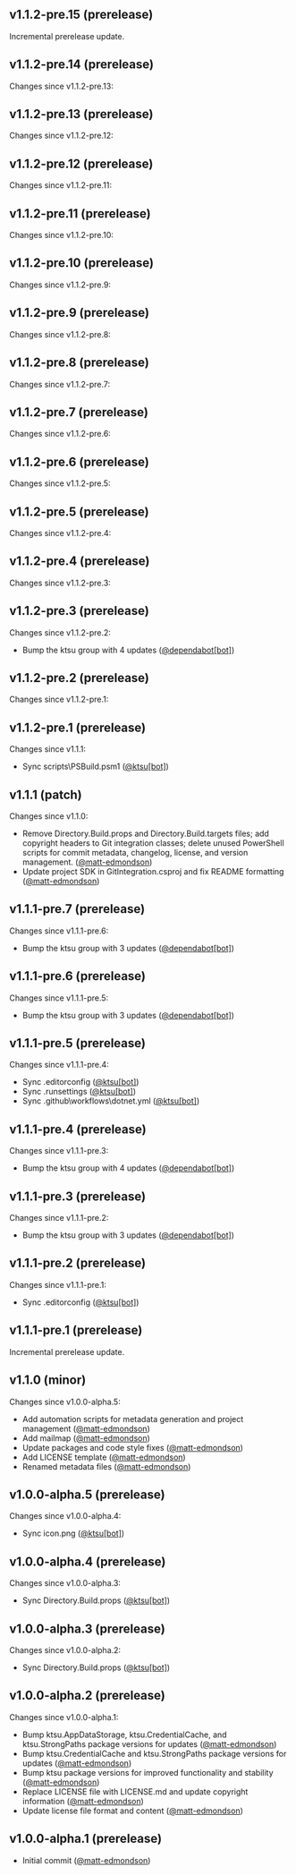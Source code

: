 ## v1.1.2-pre.15 (prerelease)

Incremental prerelease update.
## v1.1.2-pre.14 (prerelease)

Changes since v1.1.2-pre.13:
## v1.1.2-pre.13 (prerelease)

Changes since v1.1.2-pre.12:
## v1.1.2-pre.12 (prerelease)

Changes since v1.1.2-pre.11:
## v1.1.2-pre.11 (prerelease)

Changes since v1.1.2-pre.10:
## v1.1.2-pre.10 (prerelease)

Changes since v1.1.2-pre.9:
## v1.1.2-pre.9 (prerelease)

Changes since v1.1.2-pre.8:
## v1.1.2-pre.8 (prerelease)

Changes since v1.1.2-pre.7:
## v1.1.2-pre.7 (prerelease)

Changes since v1.1.2-pre.6:
## v1.1.2-pre.6 (prerelease)

Changes since v1.1.2-pre.5:
## v1.1.2-pre.5 (prerelease)

Changes since v1.1.2-pre.4:
## v1.1.2-pre.4 (prerelease)

Changes since v1.1.2-pre.3:
## v1.1.2-pre.3 (prerelease)

Changes since v1.1.2-pre.2:

- Bump the ktsu group with 4 updates ([@dependabot[bot]](https://github.com/dependabot[bot]))
## v1.1.2-pre.2 (prerelease)

Changes since v1.1.2-pre.1:
## v1.1.2-pre.1 (prerelease)

Changes since v1.1.1:

- Sync scripts\PSBuild.psm1 ([@ktsu[bot]](https://github.com/ktsu[bot]))
## v1.1.1 (patch)

Changes since v1.1.0:

- Remove Directory.Build.props and Directory.Build.targets files; add copyright headers to Git integration classes; delete unused PowerShell scripts for commit metadata, changelog, license, and version management. ([@matt-edmondson](https://github.com/matt-edmondson))
- Update project SDK in GitIntegration.csproj and fix README formatting ([@matt-edmondson](https://github.com/matt-edmondson))
## v1.1.1-pre.7 (prerelease)

Changes since v1.1.1-pre.6:

- Bump the ktsu group with 3 updates ([@dependabot[bot]](https://github.com/dependabot[bot]))
## v1.1.1-pre.6 (prerelease)

Changes since v1.1.1-pre.5:

- Bump the ktsu group with 3 updates ([@dependabot[bot]](https://github.com/dependabot[bot]))
## v1.1.1-pre.5 (prerelease)

Changes since v1.1.1-pre.4:

- Sync .editorconfig ([@ktsu[bot]](https://github.com/ktsu[bot]))
- Sync .runsettings ([@ktsu[bot]](https://github.com/ktsu[bot]))
- Sync .github\workflows\dotnet.yml ([@ktsu[bot]](https://github.com/ktsu[bot]))
## v1.1.1-pre.4 (prerelease)

Changes since v1.1.1-pre.3:

- Bump the ktsu group with 4 updates ([@dependabot[bot]](https://github.com/dependabot[bot]))
## v1.1.1-pre.3 (prerelease)

Changes since v1.1.1-pre.2:

- Bump the ktsu group with 3 updates ([@dependabot[bot]](https://github.com/dependabot[bot]))
## v1.1.1-pre.2 (prerelease)

Changes since v1.1.1-pre.1:

- Sync .editorconfig ([@ktsu[bot]](https://github.com/ktsu[bot]))
## v1.1.1-pre.1 (prerelease)

Incremental prerelease update.
## v1.1.0 (minor)

Changes since v1.0.0-alpha.5:

- Add automation scripts for metadata generation and project management ([@matt-edmondson](https://github.com/matt-edmondson))
- Add mailmap ([@matt-edmondson](https://github.com/matt-edmondson))
- Update packages and code style fixes ([@matt-edmondson](https://github.com/matt-edmondson))
- Add LICENSE template ([@matt-edmondson](https://github.com/matt-edmondson))
- Renamed metadata files ([@matt-edmondson](https://github.com/matt-edmondson))
## v1.0.0-alpha.5 (prerelease)

Changes since v1.0.0-alpha.4:

- Sync icon.png ([@ktsu[bot]](https://github.com/ktsu[bot]))
## v1.0.0-alpha.4 (prerelease)

Changes since v1.0.0-alpha.3:

- Sync Directory.Build.props ([@ktsu[bot]](https://github.com/ktsu[bot]))
## v1.0.0-alpha.3 (prerelease)

Changes since v1.0.0-alpha.2:

- Sync Directory.Build.props ([@ktsu[bot]](https://github.com/ktsu[bot]))
## v1.0.0-alpha.2 (prerelease)

Changes since v1.0.0-alpha.1:

- Bump ktsu.AppDataStorage, ktsu.CredentialCache, and ktsu.StrongPaths package versions for updates ([@matt-edmondson](https://github.com/matt-edmondson))
- Bump ktsu.CredentialCache and ktsu.StrongPaths package versions for updates ([@matt-edmondson](https://github.com/matt-edmondson))
- Bump ktsu package versions for improved functionality and stability ([@matt-edmondson](https://github.com/matt-edmondson))
- Replace LICENSE file with LICENSE.md and update copyright information ([@matt-edmondson](https://github.com/matt-edmondson))
- Update license file format and content ([@matt-edmondson](https://github.com/matt-edmondson))
## v1.0.0-alpha.1 (prerelease)

- Initial commit ([@matt-edmondson](https://github.com/matt-edmondson))
